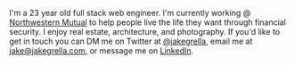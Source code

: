 I'm a 23 year old full stack web engineer. I'm currently working @ [Northwestern Mutual](https://northwesternmutual.com/) to help people live the life they want through financial security. I enjoy real estate, architecture, and photography. If you'd like to get in touch you can DM me on Twitter at [@jakegrella](https://twitter.com/jakegrella), email me at [jake@jakegrella.com](jake@jakegrella.com), or message me on [LinkedIn](https://linkedin.com/in/jakegrella).
